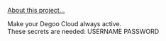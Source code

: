 [About this project…](https://tzchz.home.blog/12-degooactive/)  
  
Make your Degoo Cloud always active.  
These secrets are needed:
USERNAME
PASSWORD
